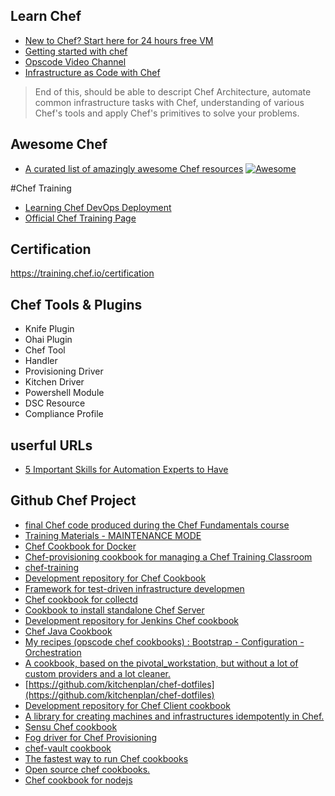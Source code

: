 

## Learn Chef

* [New to Chef? Start here for 24 hours free VM](https://learn.chef.io/tutorials/)
* [Getting started with chef](http://gettingstartedwithchef.com/)
* [Opscode Video Channel](https://www.youtube.com/user/Opscode)
* [Infrastructure as Code with Chef](https://semaphoreci.com/community/series/infrastructure-as-code-with-chef)

> End of this, should be able to descript Chef Architecture, automate common infrastructure tasks with Chef, understanding of various Chef's tools and apply Chef's primitives to solve your problems.

## Awesome Chef
* [A curated list of amazingly awesome Chef resources](https://github.com/obazoud/awesome-chef) [![Awesome](https://cdn.rawgit.com/sindresorhus/awesome/d7305f38d29fed78fa85652e3a63e154dd8e8829/media/badge.svg)](https://github.com/sindresorhus/awesome) 


#Chef Training
* [Learning Chef DevOps Deployment](https://linuxacademy.com/devops/training/course/name/chef-essentials)
* [Official Chef Training Page](https://training.chef.io/)


## Certification
https://training.chef.io/certification



## Chef Tools & Plugins
* Knife Plugin
* Ohai Plugin
* Chef Tool
* Handler
* Provisioning Driver
* Kitchen Driver
* Powershell Module
* DSC Resource
* Compliance Profile



## userful URLs

* [5 Important Skills for Automation Experts to Have](https://www.upguard.com/blog/5-important-skills-automation-experts)


## Github Chef Project
* [final Chef code produced during the Chef Fundamentals course](https://github.com/chef-training/chef-fundamentals-repo)
* [Training Materials - MAINTENANCE MODE](https://github.com/chef-training/chef-intermediate)
* [Chef Cookbook for Docker](https://github.com/chef-cookbooks/docker)
* [Chef-provisioning cookbook for managing a Chef Training Classroom](https://github.com/chef-training/chef_classroom)
* [chef-training](https://github.com/tom-weiss-github/chef-training/tree/master/chef_repo)
* [Development repository for Chef Cookbook](https://github.com/chef-cookbooks/chef_handler)
* [Framework for test-driven infrastructure developmen](https://github.com/Atalanta/cucumber-chef)
* [Chef cookbook for collectd](https://github.com/coderanger/chef-collectd)
* [Cookbook to install standalone Chef Server](https://github.com/chef-cookbooks/chef-server)
* [Development repository for Jenkins Chef cookbook](https://github.com/chef-cookbooks/jenkins)
* [Chef Java Cookbook](https://github.com/agileorbit-cookbooks/java)
* [My recipes (opscode chef cookbooks) : Bootstrap - Configuration - Orchestration](https://github.com/nxhack/chef)
* [A cookbook, based on the pivotal_workstation, but without a lot of custom providers and a lot cleaner.](https://github.com/kitchenplan/chef-applications)
* [https://github.com/kitchenplan/chef-dotfiles](https://github.com/kitchenplan/chef-dotfiles)
* [Development repository for Chef Client cookbook](https://github.com/chef-cookbooks/chef-client)
* [A library for creating machines and infrastructures idempotently in Chef.](https://github.com/chef/chef-provisioning)
* [Sensu Chef cookbook](https://github.com/sensu/sensu-chef)
* [Fog driver for Chef Provisioning](https://github.com/chef/chef-provisioning-fog)
* [chef-vault cookbook](https://github.com/chef-cookbooks/chef-vault)
* [The fastest way to run Chef cookbooks](https://github.com/mlafeldt/chef-runner)
* [Open source chef cookbooks.](https://github.com/facebook/chef-cookbooks)
* [Chef cookbook for nodejs](https://github.com/redguide/nodejs)
